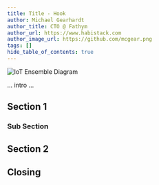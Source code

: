 ```yaml
---
title: Title - Hook
author: Michael Gearhardt
author_title: CTO @ Fathym
author_url: https://www.habistack.com
author_image_url: https://github.com/mcgear.png
tags: []
hide_table_of_contents: true
---
```


![IoT Ensemble Diagram](/img/habistack-diagram.png)

... intro ...

## Section 1

### Sub Section

## Section 2

## Closing
